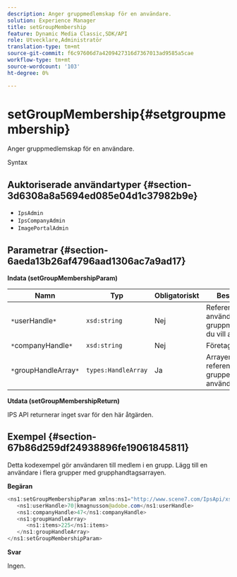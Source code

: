```yaml
---
description: Anger gruppmedlemskap för en användare.
solution: Experience Manager
title: setGroupMembership
feature: Dynamic Media Classic,SDK/API
role: Utvecklare,Administratör
translation-type: tm+mt
source-git-commit: f6c97606d7a4209427316d7367013ad9585a5cae
workflow-type: tm+mt
source-wordcount: '103'
ht-degree: 0%

---
```



# setGroupMembership{#setgroupmembership}

Anger gruppmedlemskap för en användare.

Syntax

## Auktoriserade användartyper {#section-3d6308a8a5694ed085e04d1c37982b9e}

* `IpsAdmin`
* `IpsCompanyAdmin`
* `ImagePortalAdmin`

## Parametrar {#section-6aeda13b26af4796aad1306ac7a9ad17}

**Indata (setGroupMembershipParam)**

| Namn | Typ | Obligatoriskt | Beskrivning |
|---|---|---|---|
| `*`userHandle`*` | `xsd:string` | Nej | Referensen till användaren vars gruppmedlemskap du vill ange. |
| `*`companyHandle`*` | `xsd:string` | Nej | Företagshandtag. |
| `*`groupHandleArray`*` | `types:HandleArray` | Ja | Arrayen med referenser till grupper som användaren tillhör. |

**Utdata (setGroupMembershipReturn)**

IPS API returnerar inget svar för den här åtgärden.

## Exempel {#section-67b86d259df24938896fe19061845811}

Detta kodexempel gör användaren till medlem i en grupp. Lägg till en användare i flera grupper med grupphandtagsarrayen.

**Begäran**

```java
<ns1:setGroupMembershipParam xmlns:ns1="http://www.scene7.com/IpsApi/xsd">
   <ns1:userHandle>70|kmagnusson@adobe.com</ns1:userHandle>
   <ns1:companyHandle>47</ns1:companyHandle>
   <ns1:groupHandleArray>
      <ns1:items>225</ns1:items>
   </ns1:groupHandleArray>
</ns1:setGroupMembershipParam>
```

**Svar**

Ingen.
